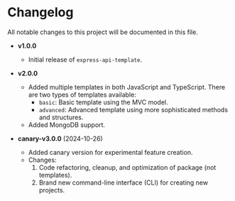 # Changelog

All notable changes to this project will be documented in this file.

- **v1.0.0**
  - Initial release of `express-api-template`.

- **v2.0.0**
  - Added multiple templates in both JavaScript and TypeScript. There are two types of templates available:
    - `basic`: Basic template using the MVC model.
    - `advanced`: Advanced template using more sophisticated methods and structures.
  - Added MongoDB support.

- **canary-v3.0.0** (2024-10-26)
  - Added canary version for experimental feature creation.
  - Changes:
    1. Code refactoring, cleanup, and optimization of package (not templates).
    2. Brand new command-line interface (CLI) for creating new projects.
    <!-- 3. Replaced `rome` (deprecated) with `biomejs` for spotting and fixing bugs and errors. -->
